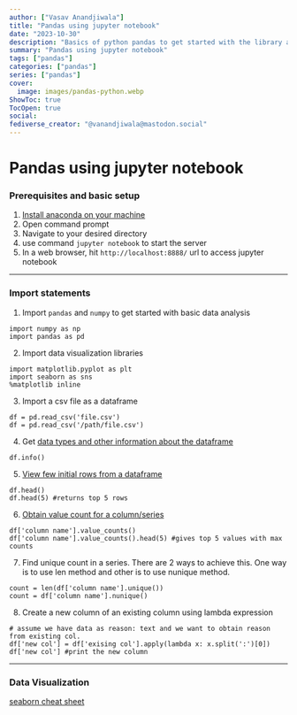 ```yaml
---
author: ["Vasav Anandjiwala"]
title: "Pandas using jupyter notebook"
date: "2023-10-30"
description: "Basics of python pandas to get started with the library and jupyter notebook"
summary: "Pandas using jupyter notebook"
tags: ["pandas"]
categories: ["pandas"]
series: ["pandas"]
cover:
  image: images/pandas-python.webp
ShowToc: true
TocOpen: true
social:
fediverse_creator: "@vanandjiwala@mastodon.social"
---
```


# Pandas using jupyter notebook

### Prerequisites and basic setup

1. [Install anaconda on your machine](https://problemsolvingwithpython.com/01-Orientation/01.03-Installing-Anaconda-on-Windows/)
2. Open command prompt
3. Navigate to your desired directory
4. use command `jupyter notebook` to start the server
5. In a web browser, hit `http://localhost:8888/` url to access jupyter notebook

---

### Import statements

1. Import `pandas` and `numpy` to get started with basic data analysis

```
import numpy as np
import pandas as pd
```

2. Import data visualization libraries

```
import matplotlib.pyplot as plt
import seaborn as sns
%matplotlib inline
```

3. Import a csv file as a dataframe

```
df = pd.read_csv('file.csv')
df = pd.read_csv('/path/file.csv')
```

4. Get [data types and other information about the dataframe](https://pandas.pydata.org/pandas-docs/stable/reference/api/pandas.DataFrame.info.html)

```
df.info()
```

5. [View few initial rows from a dataframe](https://pandas.pydata.org/pandas-docs/stable/reference/api/pandas.DataFrame.head.html)

```
df.head()
df.head(5) #returns top 5 rows
```

6. [Obtain value count for a column/series](https://www.geeksforgeeks.org/python-pandas-series-value_counts/)

```
df['column name'].value_counts()
df['column name'].value_counts().head(5) #gives top 5 values with max counts
```

7. Find unique count in a series. There are 2 ways to achieve this. One way is to use len method and other is to use nunique method.

```
count = len(df['column name'].unique())
count = df['column name'].nunique()
```

8. Create a new column of an existing column using lambda expression

```
# assume we have data as reason: text and we want to obtain reason from existing col.
df['new col'] = df['exising col'].apply(lambda x: x.split(':')[0])
df['new col'] #print the new column
```

---

### Data Visualization

[seaborn cheat sheet](https://www.datacamp.com/community/blog/seaborn-cheat-sheet-python)

